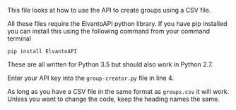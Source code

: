 This file looks at how to use the API to create groups using a CSV file.

All these files require the ElvantoAPI python library. If you have pip installed you can install this using the following command from your command terminal

`pip install ElvantoAPI`

These are all written for Python 3.5 but should also work in Python 2.7.

Enter your API key into the `group-creator.py` file in line 4.

As long as you have a CSV file in the same format as `groups.csv` it will work. Unless you want to change the code, keep the heading names the same. 
